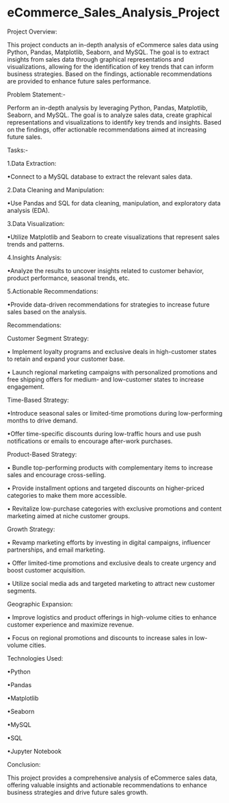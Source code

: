 # eCommerce_Sales_Analysis_Project

Project Overview:

This project conducts an in-depth analysis of eCommerce sales data using Python, Pandas, Matplotlib, Seaborn, and MySQL. The goal is to extract insights from sales data through graphical representations and visualizations, allowing for the identification of key trends that can inform business strategies. Based on the findings, actionable recommendations are provided to enhance future sales performance.

Problem Statement:-

Perform an in-depth analysis by leveraging Python, Pandas, Matplotlib, Seaborn, and MySQL. The goal is to analyze sales data, create graphical representations and visualizations to identify key trends and insights. Based on the findings, offer actionable recommendations aimed at increasing future sales.

Tasks:-

1.Data Extraction:

•Connect to a MySQL database to extract the relevant sales data.

2.Data Cleaning and Manipulation:

•Use Pandas and SQL for data cleaning, manipulation, and exploratory data analysis (EDA).

3.Data Visualization:

•Utilize Matplotlib and Seaborn to create visualizations that represent sales trends and patterns.

4.Insights Analysis:

•Analyze the results to uncover insights related to customer behavior, product performance, seasonal trends, etc.

5.Actionable Recommendations:

•Provide data-driven recommendations for strategies to increase future sales based on the analysis.


Recommendations:

Customer Segment Strategy:

• Implement loyalty programs and exclusive deals in high-customer states to retain and expand your customer base.

• Launch regional marketing campaigns with personalized promotions and free shipping offers for medium- and low-customer states to increase engagement.

Time-Based Strategy:

•Introduce seasonal sales or limited-time promotions during low-performing months to drive demand.

•Offer time-specific discounts during low-traffic hours and use push notifications or emails to encourage after-work purchases.

Product-Based Strategy:

• Bundle top-performing products with complementary items to increase sales and encourage cross-selling.

• Provide installment options and targeted discounts on higher-priced categories to make them more accessible.

• Revitalize low-purchase categories with exclusive promotions and content marketing aimed at niche customer groups.

Growth Strategy:

• Revamp marketing efforts by investing in digital campaigns, influencer partnerships, and email marketing.

• Offer limited-time promotions and exclusive deals to create urgency and boost customer acquisition.

• Utilize social media ads and targeted marketing to attract new customer segments.

Geographic Expansion:

• Improve logistics and product offerings in high-volume cities to enhance customer experience and maximize revenue.

• Focus on regional promotions and discounts to increase sales in low-volume cities.


Technologies Used:

•Python

•Pandas

•Matplotlib

•Seaborn

•MySQL

•SQL

•Jupyter Notebook


Conclusion:

This project provides a comprehensive analysis of eCommerce sales data, offering valuable insights and actionable recommendations to enhance business strategies and drive future sales growth.

